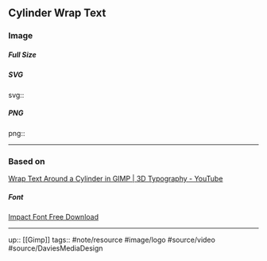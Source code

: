 ## Cylinder Wrap Text

### Image

##### Full Size



##### SVG

svg:: 

##### PNG

png:: 

---
### Based on

[Wrap Text Around a Cylinder in GIMP | 3D Typography - YouTube](https://www.youtube.com/watch?v=ZhkSi1pSX0w&list=WL&index=3)

##### Font

[Impact Font Free Download](https://freefontsfamily.com/impact-font-free-download/)

---

up:: [[Gimp]]
tags:: #note/resource #image/logo #source/video #source/DaviesMediaDesign 